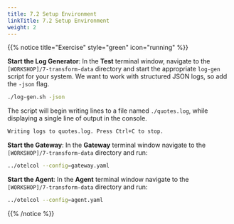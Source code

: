 ```yaml
---
title: 7.2 Setup Environment
linkTitle: 7.2 Setup Environment
weight: 2
---
```


{{% notice title="Exercise" style="green" icon="running" %}}

**Start the Log Generator**: In the **Test** terminal window, navigate to the `[WORKSHOP]/7-transform-data` directory and start the appropriate `log-gen` script for your system. We want to work with structured JSON logs, so add the `-json` flag.

```sh { title="Log Generator" }
./log-gen.sh -json
```

The script will begin writing lines to a file named `./quotes.log`, while displaying a single line of output in the console.

```txt { title="Log Generator Output" }
Writing logs to quotes.log. Press Ctrl+C to stop.
```

**Start the Gateway**: In the **Gateway** terminal window navigate to the `[WORKSHOP]/7-transform-data` directory and run:

```sh { title="Gateway" }
../otelcol --config=gateway.yaml
```

**Start the Agent**: In the **Agent** terminal window navigate to the `[WORKSHOP]/7-transform-data` directory and run:

```sh { title="Agent" }
../otelcol --config=agent.yaml
```

{{% /notice %}}
